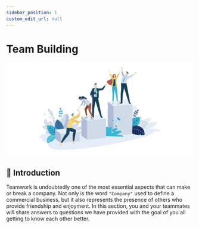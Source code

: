 ```yaml
---
sidebar_position: 1
custom_edit_url: null
---
```


# Team Building

![TeamBuilding](/img/shpeathon-team-building.png)

## 👋 Introduction

Teamwork is undoubtedly one of the most essential aspects that can make or break a company. Not only is the word `"Company"` used to define a commercial business, but it also represents the presence of others who provide friendship and enjoyment. In this section, you and your teammates will share answers to questions we have provided with the goal of you all getting to know each other better.